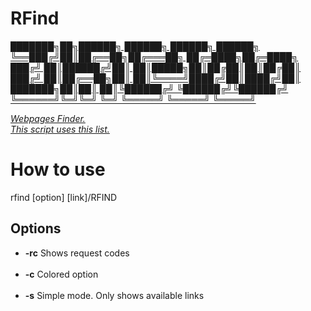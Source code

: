 # RFind


<a href="http://bit.ly/3H8TuCX">

███████╗██╗██████╗  ██████╗        ██████╗  ██████╗ 
╚══███╔╝██║██╔══██╗██╔═══██╗      ██╔═████╗██╔═████╗
  ███╔╝ ██║██████╔╝██║   ██║█████╗██║██╔██║██║██╔██║
 ███╔╝  ██║██╔══██╗██║   ██║╚════╝████╔╝██║████╔╝██║
███████╗██║██║  ██║╚██████╔╝      ╚██████╔╝╚██████╔╝
╚══════╝╚═╝╚═╝  ╚═╝ ╚═════╝        ╚═════╝  ╚═════╝ 
                                                    




<i>Webpages Finder.</i><br>
<i>This script uses this <a href="https://github.com/ziro-00/SecLists/blob/master/Discovery/Web-Content/common.txt">list.</a></i>

<h1>How to use</h1>
rfind [option] [link]/RFIND

<h2>Options</h2>

<ul>
    <li><b>-rc</b> Shows request codes</li><br>
    <li><b>-c</b>  Colored option</li><br>
    <li><b>-s</b>  Simple mode. Only shows available links
</ul>
